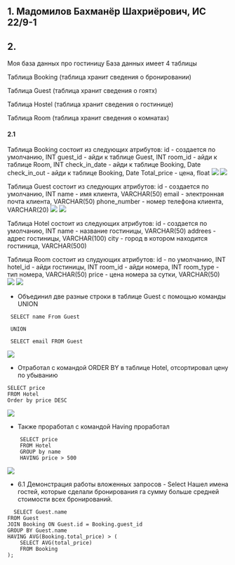 ## 1. Мадомилов Бахманёр Шахриёрович, ИС 22/9-1

## 2.

Моя база данных про гостиницу
База данных имеет 4 таблицы

Таблица Booking (таблица хранит сведения о бронировании)

Таблица Guest (таблица хранит сведения о гоятх)

Таблица Hostel (таблица хранит сведения о гостинице)

Таблица Room (таблица хранит сведения о комнатах)

#### 2.1

Таблица Booking состоит из следующих атрибутов:
id - создается по умолчанию, INT
guest_id - айди к таблице Guest, INT
room_id - айди к таблице Room, INT
check_in_date - айди к таблице Booking, Date
check_in_out - айди к таблице Booking, Date
Total_price - цена, float
 ![](screens/booking1.png)
 ![](screens/booking2.png)



Таблица Guest состоит из следующих атрибутов:
id - создается по умолчанию, INT
name - имя клиента, VARCHAR(50)
email - электронная почта клиента, VARCHAR(50)
phone_number - номер телефона клиента, VARCHAR(20)
![](screens/Guest1.png)
![](screens/Guest2.png)

Таблица Hotel состоит из следующих атрибутов:
id - создается  по умолчанию, INT
name - название гостиницы, VARCHAR(50)
addrees - адрес гостиницы, VARCHAR(100)
city - город в котором находится гостиница, VARCHAR(500)

Таблица Room состоит из слудующих атрибутов:
id - по умолчанию, INT
hotel_id - айди гостиницы, INT
room_id - айди номера, INT
room_type - тип номера, VARCHAR(50)
price - цена номера за сутки, VARCHAR(50)
![](screens/Room1.png)
![](screens/Room2.png)

* Объединил две разные строки в таблице Guest с помощью команды UNION
```
 SELECT name From Guest
 
 UNION
 
 SELECT email FROM Guest
```
![](screens/Union.png)

* Отработал с командой ORDER BY в таблице Hotel, отсортировал цену по убыванию
```
SELECT price
FROM Hotel
Order by price DESC
```
![](screens/OrderBY.png)

* Также проработал с командой Having проработал
```
    SELECT price
    FROM Hotel
    GROUP by name
    HAVING price > 500
```
![](screens/Having.png)

* 6.1 Демонстрация работы вложенных запросов - Select
  Нашел имена гостей, которые сделали бронирования га сумму больше средней стоимости всех бронирований.
```
  SELECT Guest.name
FROM Guest
JOIN Booking ON Guest.id = Booking.guest_id
GROUP BY Guest.name
HAVING AVG(Booking.total_price) > (
    SELECT AVG(total_price)
    FROM Booking
);
```
